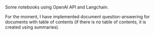 Some notebooks using OpenAI API and Langchain.

For the moment, I have implemented document question-answering for documents with table of contents (if there is no table of contents, it is created using summaries).
